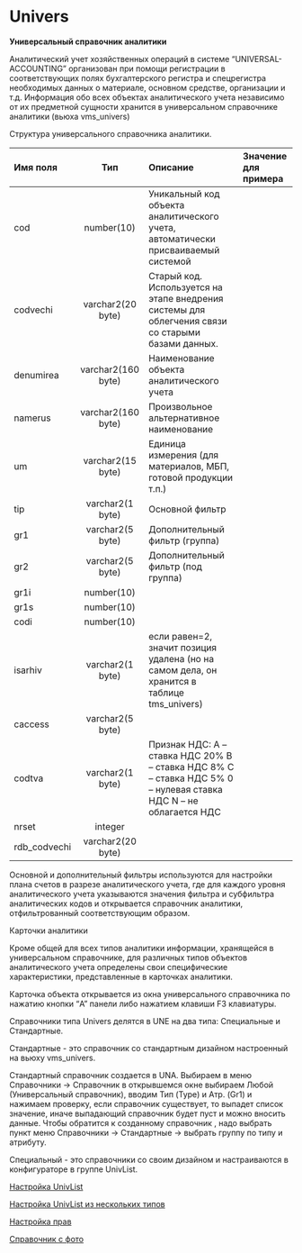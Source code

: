 # Univers

**Универсальный справочник аналитики**

Аналитический учет хозяйственных операций в системе “UNIVERSAL-ACCOUNTING” организован при помощи регистрации в соответствующих полях бухгалтерского регистра и спецрегистра необходимых данных о материале, основном средстве, организации и т.д. Информация обо всех объектах аналитического учета независимо от их предметной сущности хранится в универсальном справочнике аналитики \(вьюха vms\_univers\)

Структура универсального справочника аналитики.

| **Имя поля** | **Тип** | **Описание** | **Значение для примера** |
| :------------- |:-------------:| :-----| :-----|
| cod | number\(10\) | Уникальный код объекта аналитического учета, автоматически присваиваемый системой |   |
| codvechi | varchar2\(20 byte\) | Старый код. Используется на этапе внедрения системы для облегчения связи со старыми базами данных. |   |
| denumirea | varchar2\(160 byte\) | Наименование объекта аналитического учета |   |
| namerus | varchar2\(160 byte\) | Произвольное альтернативное наименование |   |
| um | varchar2\(15 byte\) | Единица измерения \(для материалов, МБП, готовой продукции т.п.\) |   |
| tip | varchar2\(1 byte\) | Основной фильтр |   |
| gr1 | varchar2\(5 byte\) | Дополнительный фильтр \(группа\) |   |
| gr2 | varchar2\(5 byte\) | Дополнительный фильтр \(под группа\) |   |
| gr1i | number\(10\) |  |  |
| gr1s | number\(10\) |  |  |
| codi | number\(10\) |  |  |
| isarhiv | varchar2\(1 byte\) | если равен=2, значит позиция удалена \(но на самом дела, он хранится в таблице tms\_univers\) |   |
| caccess | varchar2\(5 byte\) |  |  |
| codtva | varchar2\(1 byte\) | Признак НДС: A – ставка НДС 20% B – ставка НДС 8% C – ставка НДС 5% 0 – нулевая ставка НДС N – не облагается НДС |   |
| nrset | integer |  |  |
| rdb\_codvechi | varchar2\(20 byte\) |  |  |

Основной и дополнительный фильтры используются для настройки плана счетов в разрезе аналитического учета, где для каждого уровня аналитического учета указываются значения фильтра и субфильтра аналитических кодов и открывается справочник аналитики, отфильтрованный соответствующим образом.

Карточки аналитики

Кроме общей для всех типов аналитики информации, хранящейся в универсальном справочнике, для различных типов объектов аналитического учета определены свои специфические характеристики, представленные в карточках аналитики. 

Карточка объекта открывается из окна универсального справочника по нажатию кнопки “A” панели либо нажатием клавиши F3 клавиатуры.

Справочники типа Univers делятся в UNE на два типа: Специальные и Стандартные.

Стандартные - это справочник со стандартным дизайном настроенный на вьюху vms\_univers. 

Стандартный справочник создается в UNA. Выбираем в меню Справочники -&gt; Справочник в открывшемся окне выбираем Любой \(Универсальный справочник\), вводим Тип \(Type\) и Атр. \(Gr1\) и нажимаем проверку, если справочник существует, то выпадет список значение, иначе выпадающий справочник будет пуст и можно вносить данные. Чтобы обратится к созданному справочник , надо выбрать пункт меню Справочники -&gt; Стандартные -&gt; выбрать группу по типу и атрибуту.

Специальный - это справочники со своим дизайном и настраиваются в конфигураторе в группе UnivList.

[Настройка UnivList](https://bsoft.gitbook.io/wiki/razrabotka/konfigurator/spravochniki/univers/nastroika-univlist)

[Настройка UnivList из нескольких типов](https://bsoft.gitbook.io/wiki/razrabotka/konfigurator/spravochniki/univers/nastroika-univlist-iz-neskolkikh-tipov)

[Настройка прав](https://bsoft.gitbook.io/wiki/razrabotka/konfigurator/spravochniki/univers/nastroika-prav)

[Справочник с фото](https://bsoft.gitbook.io/wiki/razrabotka/konfigurator/spravochniki/univers/spravochnik-s-foto)


